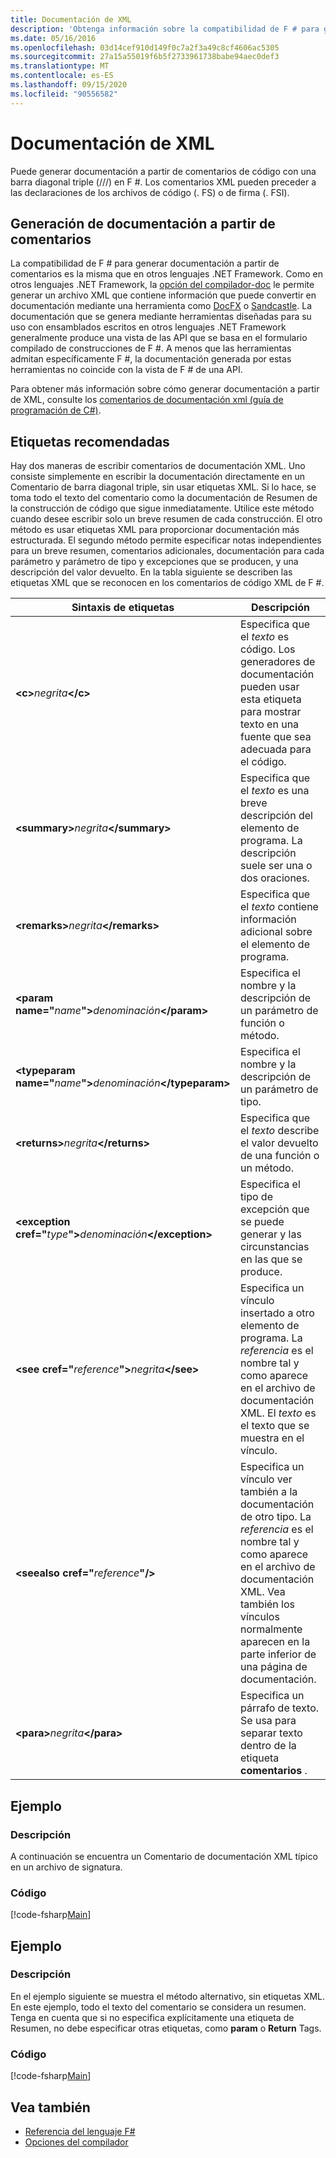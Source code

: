 ```yaml
---
title: Documentación de XML
description: 'Obtenga información sobre la compatibilidad de F # para generar documentación a partir de comentarios.'
ms.date: 05/16/2016
ms.openlocfilehash: 03d14cef910d149f0c7a2f3a49c8cf4606ac5305
ms.sourcegitcommit: 27a15a55019f6b5f2733961738babe94aec0def3
ms.translationtype: MT
ms.contentlocale: es-ES
ms.lasthandoff: 09/15/2020
ms.locfileid: "90556582"
---
```

# <a name="xml-documentation"></a>Documentación de XML

Puede generar documentación a partir de comentarios de código con una barra diagonal triple (///) en F #. Los comentarios XML pueden preceder a las declaraciones de los archivos de código (. FS) o de firma (. FSI).

## <a name="generating-documentation-from-comments"></a>Generación de documentación a partir de comentarios

La compatibilidad de F # para generar documentación a partir de comentarios es la misma que en otros lenguajes .NET Framework. Como en otros lenguajes .NET Framework, la [opción del compilador-doc](./compiler-options.md) le permite generar un archivo XML que contiene información que puede convertir en documentación mediante una herramienta como [DocFX](https://dotnet.github.io/docfx/) o [Sandcastle](https://github.com/EWSoftware/SHFB). La documentación que se genera mediante herramientas diseñadas para su uso con ensamblados escritos en otros lenguajes .NET Framework generalmente produce una vista de las API que se basa en el formulario compilado de construcciones de F #. A menos que las herramientas admitan específicamente F #, la documentación generada por estas herramientas no coincide con la vista de F # de una API.

Para obtener más información sobre cómo generar documentación a partir de XML, consulte los [comentarios de documentación xml &#40;guía de programación de C&#35;&#41;](../../csharp/programming-guide/xmldoc/index.md).

## <a name="recommended-tags"></a>Etiquetas recomendadas

Hay dos maneras de escribir comentarios de documentación XML. Uno consiste simplemente en escribir la documentación directamente en un Comentario de barra diagonal triple, sin usar etiquetas XML. Si lo hace, se toma todo el texto del comentario como la documentación de Resumen de la construcción de código que sigue inmediatamente. Utilice este método cuando desee escribir solo un breve resumen de cada construcción. El otro método es usar etiquetas XML para proporcionar documentación más estructurada. El segundo método permite especificar notas independientes para un breve resumen, comentarios adicionales, documentación para cada parámetro y parámetro de tipo y excepciones que se producen, y una descripción del valor devuelto. En la tabla siguiente se describen las etiquetas XML que se reconocen en los comentarios de código XML de F #.

|Sintaxis de etiquetas|Descripción|
|----------|-----------|
|**\<c\>**_negrita_**\</c\>**|Especifica que el *texto* es código. Los generadores de documentación pueden usar esta etiqueta para mostrar texto en una fuente que sea adecuada para el código.|
|**\<summary\>**_negrita_**\</summary\>**|Especifica que el *texto* es una breve descripción del elemento de programa. La descripción suele ser una o dos oraciones.|
|**\<remarks\>**_negrita_**\</remarks\>**|Especifica que el *texto* contiene información adicional sobre el elemento de programa.|
|**\<param name="**_name_**"\>**_denominación_**\</param\>**|Especifica el nombre y la descripción de un parámetro de función o método.|
|**\<typeparam name="**_name_**"\>**_denominación_**\</typeparam\>**|Especifica el nombre y la descripción de un parámetro de tipo.|
|**\<returns\>**_negrita_**\</returns\>**|Especifica que el *texto* describe el valor devuelto de una función o un método.|
|**\<exception cref="**_type_**"\>**_denominación_**\</exception\>**|Especifica el tipo de excepción que se puede generar y las circunstancias en las que se produce.|
|**\<see cref="**_reference_**"\>**_negrita_**\</see\>**|Especifica un vínculo insertado a otro elemento de programa. La *referencia* es el nombre tal y como aparece en el archivo de documentación XML. El *texto* es el texto que se muestra en el vínculo.|
|**\<seealso cref="**_reference_**"/\>**|Especifica un vínculo ver también a la documentación de otro tipo. La *referencia* es el nombre tal y como aparece en el archivo de documentación XML. Vea también los vínculos normalmente aparecen en la parte inferior de una página de documentación.|
|**\<para\>**_negrita_**\</para\>**|Especifica un párrafo de texto. Se usa para separar texto dentro de la etiqueta **comentarios** .|

## <a name="example"></a>Ejemplo

### <a name="description"></a>Descripción

A continuación se encuentra un Comentario de documentación XML típico en un archivo de signatura.

### <a name="code"></a>Código

[!code-fsharp[Main](~/samples/snippets/fsharp/lang-ref-2/snippet7101.fs)]

## <a name="example"></a>Ejemplo

### <a name="description"></a>Descripción

En el ejemplo siguiente se muestra el método alternativo, sin etiquetas XML. En este ejemplo, todo el texto del comentario se considera un resumen. Tenga en cuenta que si no especifica explícitamente una etiqueta de Resumen, no debe especificar otras etiquetas, como **param** o **Return** Tags.

### <a name="code"></a>Código

[!code-fsharp[Main](~/samples/snippets/fsharp/lang-ref-2/snippet7102.fs)]

## <a name="see-also"></a>Vea también

- [Referencia del lenguaje F#](index.md)
- [Opciones del compilador](compiler-options.md)

